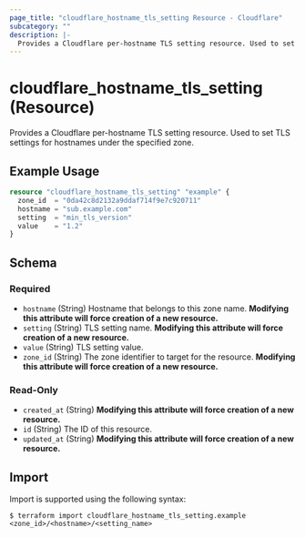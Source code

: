 ```yaml
---
page_title: "cloudflare_hostname_tls_setting Resource - Cloudflare"
subcategory: ""
description: |-
  Provides a Cloudflare per-hostname TLS setting resource. Used to set TLS settings for hostnames under the specified zone.
---
```


# cloudflare_hostname_tls_setting (Resource)

Provides a Cloudflare per-hostname TLS setting resource. Used to set TLS settings for hostnames under the specified zone.

## Example Usage

```terraform
resource "cloudflare_hostname_tls_setting" "example" {
  zone_id  = "0da42c8d2132a9ddaf714f9e7c920711"
  hostname = "sub.example.com"
  setting  = "min_tls_version"
  value    = "1.2"
}
```
<!-- schema generated by tfplugindocs -->
## Schema

### Required

- `hostname` (String) Hostname that belongs to this zone name. **Modifying this attribute will force creation of a new resource.**
- `setting` (String) TLS setting name. **Modifying this attribute will force creation of a new resource.**
- `value` (String) TLS setting value.
- `zone_id` (String) The zone identifier to target for the resource. **Modifying this attribute will force creation of a new resource.**

### Read-Only

- `created_at` (String) **Modifying this attribute will force creation of a new resource.**
- `id` (String) The ID of this resource.
- `updated_at` (String) **Modifying this attribute will force creation of a new resource.**

## Import

Import is supported using the following syntax:

```shell
$ terraform import cloudflare_hostname_tls_setting.example <zone_id>/<hostname>/<setting_name>
```
